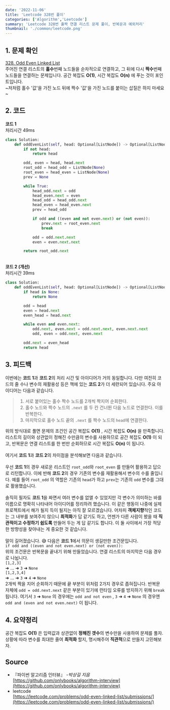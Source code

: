 ```yaml
---
date: '2022-11-06'
title: 'Leetcode 328번 풀이'
categories: ['Algorithm','Leetcode']
summary: 'Leetcode 328번 홀짝 연결 리스트 문제 풀이, 반복문과 예외처리'
thumbnail: './common/leetcode.png'
---
```

## 1. 문제 확인

[328. Odd Even Linked List](https://leetcode.com/problems/odd-even-linked-list/submissions/)
\
주어진 연결 리스트의 **홀수**번째 노드들을 순차적으로 연결하고, 그 뒤에 다시 **짝수**번째 노드들을 연결하는 문제입니다. 공간 복잡도 **O(1)**, 시간 복잡도 **O(n)** 에 푸는 것이 포인트입니다.  
~저처럼 홀수 '값'을 가진 노드 뒤에 짝수 '값'을 가진 노드를 붙이는 삽질은 하지 마세요~

## 2. 코드

**코드 1**  
처리시간 49ms
```py
class Solution:
    def oddEvenList(self, head: Optional[ListNode]) -> Optional[ListNode]:
        if not head:
            return head

        odd, even = head, head.next
        root_odd = head_odd = ListNode(None)
        root_even = head_even = ListNode(None)
        prev = None

        while True:
            head_odd.next = odd
            head_even.next = even
            head_odd = head_odd.next
            head_even = head_even.next
            prev = head_odd

            if odd and ((even and not even.next) or (not even)):
                prev.next = root_even.next
                break

            odd = odd.next.next
            even = even.next.next

        return root_odd.next
```
\
**코드 2 (개선)**  
처리시간 39ms
```py
class Solution:
    def oddEvenList(self, head: Optional[ListNode]) -> Optional[ListNode]:
        if head is None:
            return None

        odd = head
        even = head.next
        even_head = head.next

        while even and even.next:
            odd.next, even.next = odd.next.next, even.next.next
            odd, even = odd.next, even.next

        odd.next = even_head
        return head
```

## 3. 피드백
이번에는 **코드 1**과 **코드 2**의 처리 시간 및 아이디어가 거의 동일합니다. 다만 여전히 코드의 줄 수나 변수의 재활용성 등은 책에 있는 **코드 2**가 더 세련되어 있습니다. 주요 아이디어는 다음과 같습니다.

> 1. 서로 붙어있는 홀수 짝수 노드를 2개씩 짝지어 순회한다.  
> 2. 홀수 노드와 짝수 노드의 `.next` 를 두 칸 건너뛴 다음 노드로 연결한다. 이를 반복한다.    
> 3. 마지막으로 홀수 노드 끝의 `.next` 를 짝수 노드의 `head`에 연결한다.  

위의 방식대로 풀면 문제의 조건인 공간 복잡도 **O(1)** , 시간 복잡도 **O(n)** 을 만족합니다.  
리스트의 길이와 상관없이 정해진 수만큼의 변수를 사용하므로 공간 복잡도 **O(1)** 이 되고, 
반복문은 연결 리스트를 한 번만 순회하므로 시간 복잡도 **O(n)** 이 됩니다.  
\
여기서 **코드 1**과  **코드 2**의 차이점을 분석해보면 다음과 같습니다.  
\
우선 **코드 1**의 경우 새로운 리스트인 `root_odd`와 `root_even` 를 만들어 활용하고 답으로 리턴합니다. 이에 반해 **코드 2**의 경우 기존의 변수를 재활용해서 변수의 수를 줄입니다. 예를 들어 `root_odd` 의 역할은 기존의 `head`가 하고 `prev`는 기존의 `odd` 변수를 그대로 활용했습니다.  
\
솔직히 필자도 **코드 1**을 짜면서 여러 변수를 없앨 수 있었지만 각 변수가 의미하는 바를 이름으로 명확히 나타내어 아이디어를 정리하려 했습니다. 이 같은 행동이 나중에 실제 프로젝트에서 해가 될지 득이 될지는 아직 잘 모르겠습니다. 어차피 **객체지향**적인 코드는 그 내부를 보여주지 않으니 **최적화**가 답 같기도 하고, 언젠가 다른 사람이 봤을 때 **직관적이고 수정하기 쉽도록** 만들어 두는 게 답 같기도 합니다. 이 둘 사이에서 가장 적당한 방향성을 찾아내는 게 중요한 것 같습니다.  
\
말이 길어졌습니다. 😅 다음은 **코드 1**에서 의문이 생길만한 조건문입니다.  
`if odd and ((even and not even.next) or (not even)):`  
위의 조건문은 반복문을 끝내기 위해 만들었습니다. 연결 리스트의 마지막은 다음 경우로 나뉩니다.  
`[1,2,3]`  
➜ ... ➜ `3` ➜ `None`  
`[1,2,3,4]`  
➜ ... ➜ `3` ➜ `4` ➜ `None`  
2개씩 짝을 지어 순회하기 때문에 끝 부분이 위처럼 2가지 경우로 좁혀집니다.  반복문 자체에 `odd = odd.next.next` 같은 부분이 있기에 런타임 오류를 방지하기 위해 `break`됩니다. 여기서 `3` ➜ `None` 의 경우에는 `odd and not even` , `3` ➜ `4` ➜ `None` 의 경우엔 `odd and (even and not even.next)` 이 됩니다.

## 4. 요약정리
공간 복잡도 **O(1)** 은 입력값과 상관없이 **정해진 갯수**의 변수만을 사용하여 문제를 풀자.  
상황에 따라 변수를 최대한 줄여 **최적화** 할지, 명시해주어 **직관적**으로 만들지 고민해보자.  

## Source

- 『파이썬 알고리즘 인터뷰』 *-박상길 지음*  
  [https://github.com/onlybooks/algorithm-interview](https://github.com/onlybooks/algorithm-interview)
- leetcode  
  [https://leetcode.com/problems/odd-even-linked-list/submissions/](https://leetcode.com/problems/odd-even-linked-list/submissions/)